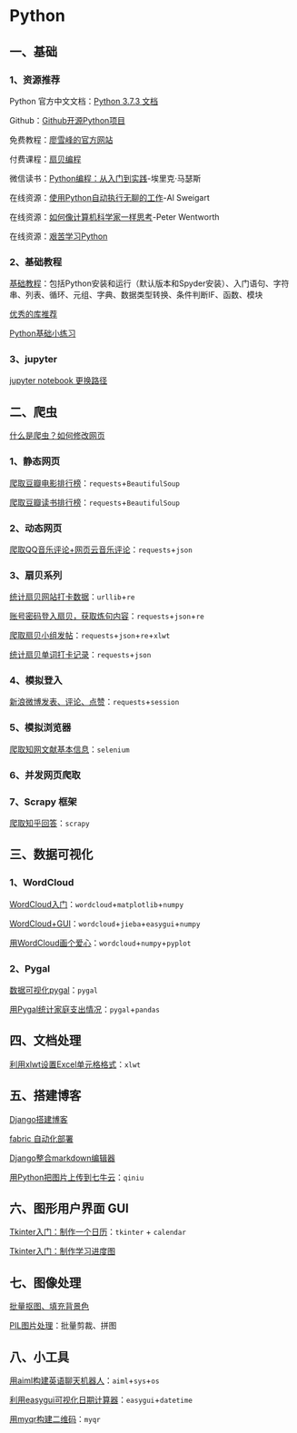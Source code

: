 # Python

## 一、基础

### 1、资源推荐

Python 官方中文文档：[Python 3.7.3 文档](https://docs.python.org/zh-cn/3/)

Github：[Github开源Python项目](https://github.com/vinta/awesome-python)

免费教程：[廖雪峰的官方网站](https://www.liaoxuefeng.com/wiki/1016959663602400)

付费课程：[扇贝编程](https://web.shanbay.com/codetime/home)

微信读书：[Python编程：从入门到实践](https://weread.qq.com/web/reader/19532980715c01921954a54kc81322c012c81e728d9d180)-埃里克·马瑟斯

在线资源：[使用Python自动执行无聊的工作](https://automatetheboringstuff.com)-Al Sweigart

在线资源：[如何像计算机科学家一样思考](http://openbookproject.net/thinkcs/python/english3e/)-Peter Wentworth

在线资源：[艰苦学习Python](https://docs.scrapy.org/en/latest/intro/tutorial.html)

### 2、基础教程

[基础教程](Python/basic.md)：包括Python安装和运行（默认版本和Spyder安装）、入门语句、字符串、列表、循环、元组、字典、数据类型转换、条件判断IF、函数、模块

[优秀的库推荐](Python/14.md)

[Python基础小练习](Python/eg.md) 

### 3、jupyter

[jupyter notebook 更换路径](Python/24.md)



## 二、爬虫

[什么是爬虫？如何修改网页](Python/13.md)

### 1、静态网页

[爬取豆瓣电影排行榜](Python/31.md)：`requests`+`BeautifulSoup`

[爬取豆瓣读书排行榜](Python/21.md)：`requests`+`BeautifulSoup`

### 2、动态网页

[爬取QQ音乐评论+网页云音乐评论](Python/18.md)：`requests`+`json`

### 3、扇贝系列

[统计扇贝网站打卡数据](Python/12.md)：`urllib`+`re`

[账号密码登入扇贝，获取炼句内容](Python/25.md)：`requests`+`json`+`re`

[爬取扇贝小组发帖](Python/26.md)：`requests`+`json`+`re`+`xlwt`

[统计扇贝单词打卡记录](Python/27.md)：`requests`+`json`

### 4、模拟登入

[新浪微博发表、评论、点赞](Python/20.md)：`requests`+`session`

### 5、模拟浏览器

[爬取知网文献基本信息](Python/4.md)：`selenium`

### 6、并发网页爬取

### 7、Scrapy 框架

[爬取知乎回答](Python/32.md)：`scrapy`

## 三、数据可视化

### 1、WordCloud

[WordCloud入门](Python/9.md)：`wordcloud`+`matplotlib`+`numpy`

[WordCloud+GUI](Python/8.md)：`wordcloud`+`jieba`+`easygui`+`numpy`

[用WordCloud画个爱心](Python/7.md)：`wordcloud`+`numpy`+`pyplot`

### 2、Pygal

[数据可视化pygal](Python/23.md)：`pygal`

[用Pygal统计家庭支出情况](Python/10.md)：`pygal`+`pandas`

 

## 四、文档处理

[利用xlwt设置Excel单元格格式](Python/2.md)：`xlwt`



## 五、搭建博客

[Django搭建博客](Python/5.md)

[fabric 自动化部署](Python/3.md)

[Django整合markdown编辑器](Python/16.md)

[用Python把图片上传到七牛云](Python/17.md)：`qiniu`

## 六、图形用户界面 GUI

[Tkinter入门：制作一个日历](Python/28.md)：`tkinter` + `calendar`

[Tkinter入门：制作学习进度图](Python/29.md)



## 七、图像处理

[批量抠图、填充背景色](Python/30.md)

[PIL图片处理](Python/34.md)：批量剪裁、拼图

## 八、小工具

[用aiml构建英语聊天机器人](Python/1.md)：`aiml`+`sys`+`os`

[利用easygui可视化日期计算器](Python/6.md)：`easygui`+`datetime`

[用myqr构建二维码](Python/15.md)：`myqr`



